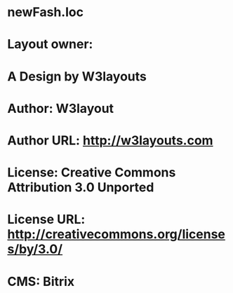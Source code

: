 # newFash.loc
#
# Layout owner:
# A Design by W3layouts
# Author: W3layout
# Author URL: http://w3layouts.com
# License: Creative Commons Attribution 3.0 Unported
# License URL: http://creativecommons.org/licenses/by/3.0/
#
# CMS: Bitrix
